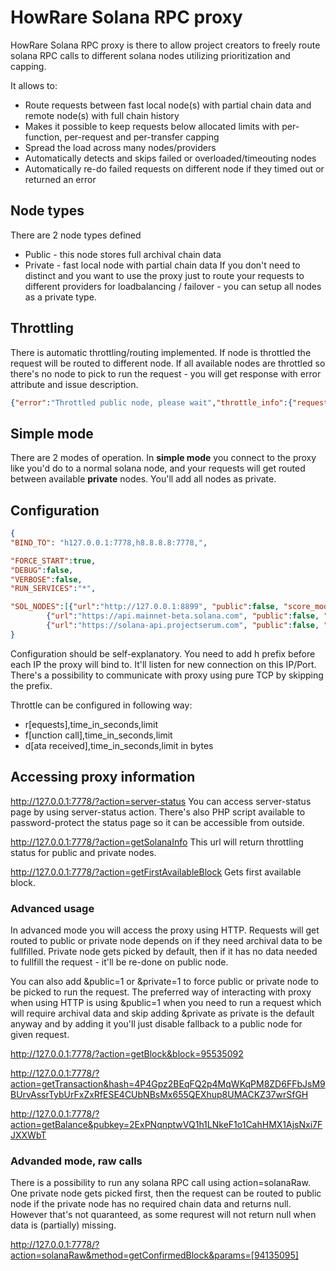 # HowRare Solana RPC proxy
HowRare Solana RPC proxy is there to allow project creators to freely route solana RPC calls to different solana nodes utilizing prioritization and capping.

It allows to:
- Route requests between fast local node(s) with partial chain data and remote node(s) with full chain history
- Makes it possible to keep requests below allocated limits with per-function, per-request and per-transfer capping
- Spread the load across many nodes/providers
- Automatically detects and skips failed or overloaded/timeouting nodes
- Automatically re-do failed requests on different node if they timed out or returned an error

## Node types
There are 2 node types defined
- Public - this node stores full archival chain data
- Private - fast local node with partial chain data
If you don't need to distinct and you want to use the proxy just to route your requests to different providers for loadbalancing / failover - you can setup all nodes as a private type.

## Throttling
There is automatic throttling/routing implemented. If node is throttled the request will be routed to different node. If all available nodes are throttled so there's no node to pick to run the request - you will get response with error attribute and issue description.
```json
{"error":"Throttled public node, please wait","throttle_info":{"requests":{"description":"requests made","max":99,"value":3},"requests_fn":{"description":"requests made calling single function","max":39,"value":3},"received":{"description":"bytes received","max":1000000,"value":4735645}},"throttle_timespan_seconds":12,"throttled":true,"throttled_comment":"Too much data received 4735645/1000000"}
```

## Simple mode
There are 2 modes of operation. In **simple mode** you connect to the proxy like you'd do to a normal solana node, and your requests will get routed between available **private** nodes. You'll add all nodes as private.

## Configuration
```json
{
"BIND_TO": "h127.0.0.1:7778,h8.8.8.8:7778,",

"FORCE_START":true,
"DEBUG":false,
"VERBOSE":false,
"RUN_SERVICES":"*",

"SOL_NODES":[{"url":"http://127.0.0.1:8899", "public":false, "score_modifier":-90000},
		{"url":"https://api.mainnet-beta.solana.com", "public":false, "throttle":"r,80,10;f,30,10;d,80000000,30", "probe_time":20},
		{"url":"https://solana-api.projectserum.com", "public":false, "throttle":"r,80,10;f,30,10;d,80000000,30", "probe_time":20}],
}
```
Configuration should be self-explanatory. You need to add h prefix before each IP the proxy will bind to. It'll listen for new connection on this IP/Port. There's a possibility to communicate with proxy using pure TCP by skipping the prefix.

Throttle can be configured in following way:
- r[equests],time_in_seconds,limit
- f[unction call],time_in_seconds,limit
- d[ata received],time_in_seconds,limit in bytes



## Accessing proxy information
http://127.0.0.1:7778/?action=server-status
You can access server-status page by using server-status action. There's also PHP script available to password-protect the status page so it can be accessible from outside.

http://127.0.0.1:7778/?action=getSolanaInfo
This url will return throttling status for public and private nodes.

http://127.0.0.1:7778/?action=getFirstAvailableBlock
Gets first available block.

### Advanced usage
In advanced mode you will access the proxy using HTTP. Requests will get routed to public or private node depends on if they need archival data to be fullfilled. Private node gets picked by default, then if it has no data needed to fullfill the request - it'll be re-done on public node. 

You can also add &public=1 or &private=1 to force public or private node to be picked to run the request. The preferred way of interacting with proxy when using HTTP is using &public=1 when you need to run a request which will require archival data and skip adding &private as private is the default anyway and by adding it you'll just disable fallback to a public node for given request.

http://127.0.0.1:7778/?action=getBlock&block=95535092

http://127.0.0.1:7778/?action=getTransaction&hash=4P4Gpz2BEqFQ2p4MqWKqPM8ZD6FFbJsM9BUrvAssrTybUrFxZxRfESE4CUbNBsMx655QEXhup8UMACKZ37wrSfGH

http://127.0.0.1:7778/?action=getBalance&pubkey=2ExPNqnptwVQ1h1LNkeF1o1CahHMX1AjsNxi7FJXXWbT

### Advanded mode, raw calls
There is a possibility to run any solana RPC call using action=solanaRaw. One private node gets picked first, then the request can be routed to public node if the private node has no required chain data and returns null. However that's not quaranteed, as some requrest will not return null when data is (partially) missing.

http://127.0.0.1:7778/?action=solanaRaw&method=getConfirmedBlock&params=[94135095]

